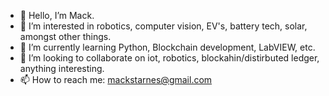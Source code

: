 - 👋 Hello, I’m Mack.
- 💭 I’m interested in robotics, computer vision, EV's, battery tech, solar, amongst other things.
- 🌱 I’m currently learning Python, Blockchain development, LabVIEW, etc.
- 💞️ I’m looking to collaborate on iot, robotics, blockahin/distirbuted ledger, anything interesting.
- 📫 How to reach me: mackstarnes@gmail.com

<!---
m-a-c-k/m-a-c-k is a ✨ special ✨ repository because its `README.md` (this file) appears on your GitHub profile.
You can click the Preview link to take a look at your changes.
--->
